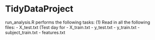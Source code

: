TidyDataProject
===============

run_analysis.R performs the following tasks:
  (1) Read in all the following files:
        - X_test.txt (Test day for 
        - X_train.txt
        - y_test.txt
        - y_train.txt
        - subject_train.txt
        - features.txt
        
